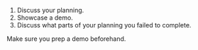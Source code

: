 
1. Discuss your planning. 
2. Showcase a demo. 
3. Discuss what parts of your planning you failed to complete.

Make sure you prep a demo beforehand.